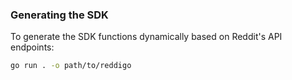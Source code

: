### Generating the SDK

To generate the SDK functions dynamically based on Reddit's API endpoints:

```bash
go run . -o path/to/reddigo
```